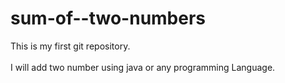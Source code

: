 # sum-of--two-numbers
This is my first  git repository.  
<br>
I will add two number using java or any programming Language.
